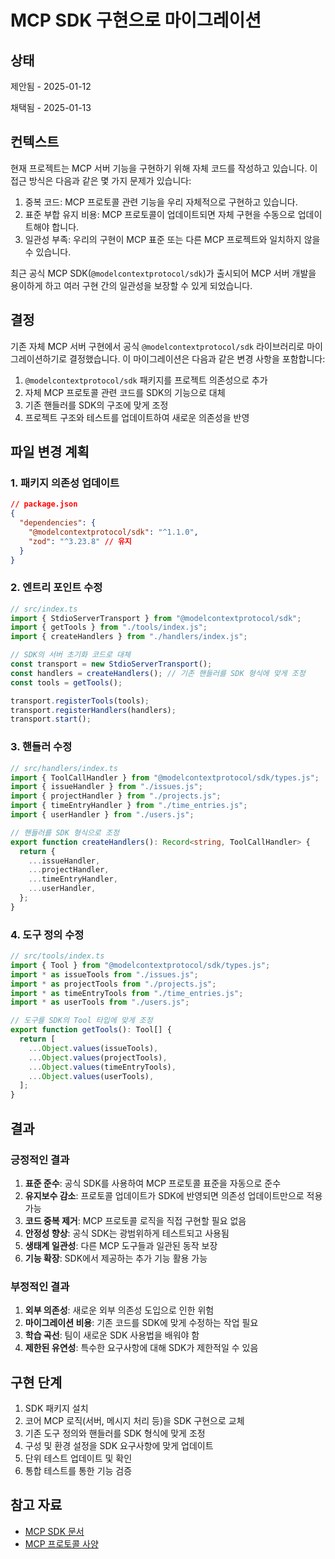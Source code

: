 # MCP SDK 구현으로 마이그레이션

## 상태

제안됨 - 2025-01-12

채택됨 - 2025-01-13

## 컨텍스트

현재 프로젝트는 MCP 서버 기능을 구현하기 위해 자체 코드를 작성하고 있습니다. 이 접근 방식은 다음과 같은 몇 가지 문제가 있습니다:

1. 중복 코드: MCP 프로토콜 관련 기능을 우리 자체적으로 구현하고 있습니다.
2. 표준 부합 유지 비용: MCP 프로토콜이 업데이트되면 자체 구현을 수동으로 업데이트해야 합니다.
3. 일관성 부족: 우리의 구현이 MCP 표준 또는 다른 MCP 프로젝트와 일치하지 않을 수 있습니다.

최근 공식 MCP SDK(`@modelcontextprotocol/sdk`)가 출시되어 MCP 서버 개발을 용이하게 하고 여러 구현 간의 일관성을 보장할 수 있게 되었습니다.

## 결정

기존 자체 MCP 서버 구현에서 공식 `@modelcontextprotocol/sdk` 라이브러리로 마이그레이션하기로 결정했습니다. 이 마이그레이션은 다음과 같은 변경 사항을 포함합니다:

1. `@modelcontextprotocol/sdk` 패키지를 프로젝트 의존성으로 추가
2. 자체 MCP 프로토콜 관련 코드를 SDK의 기능으로 대체
3. 기존 핸들러를 SDK의 구조에 맞게 조정
4. 프로젝트 구조와 테스트를 업데이트하여 새로운 의존성을 반영

## 파일 변경 계획

### 1. 패키지 의존성 업데이트

```json
// package.json
{
  "dependencies": {
    "@modelcontextprotocol/sdk": "^1.1.0",
    "zod": "^3.23.8" // 유지
  }
}
```

### 2. 엔트리 포인트 수정

```typescript
// src/index.ts
import { StdioServerTransport } from "@modelcontextprotocol/sdk";
import { getTools } from "./tools/index.js";
import { createHandlers } from "./handlers/index.js";

// SDK의 서버 초기화 코드로 대체
const transport = new StdioServerTransport();
const handlers = createHandlers(); // 기존 핸들러를 SDK 형식에 맞게 조정
const tools = getTools();

transport.registerTools(tools);
transport.registerHandlers(handlers);
transport.start();
```

### 3. 핸들러 수정

```typescript
// src/handlers/index.ts
import { ToolCallHandler } from "@modelcontextprotocol/sdk/types.js";
import { issueHandler } from "./issues.js";
import { projectHandler } from "./projects.js";
import { timeEntryHandler } from "./time_entries.js";
import { userHandler } from "./users.js";

// 핸들러를 SDK 형식으로 조정
export function createHandlers(): Record<string, ToolCallHandler> {
  return {
    ...issueHandler,
    ...projectHandler,
    ...timeEntryHandler,
    ...userHandler,
  };
}
```

### 4. 도구 정의 수정

```typescript
// src/tools/index.ts
import { Tool } from "@modelcontextprotocol/sdk/types.js";
import * as issueTools from "./issues.js";
import * as projectTools from "./projects.js";
import * as timeEntryTools from "./time_entries.js";
import * as userTools from "./users.js";

// 도구를 SDK의 Tool 타입에 맞게 조정
export function getTools(): Tool[] {
  return [
    ...Object.values(issueTools),
    ...Object.values(projectTools),
    ...Object.values(timeEntryTools),
    ...Object.values(userTools),
  ];
}
```

## 결과

### 긍정적인 결과

1. **표준 준수**: 공식 SDK를 사용하여 MCP 프로토콜 표준을 자동으로 준수
2. **유지보수 감소**: 프로토콜 업데이트가 SDK에 반영되면 의존성 업데이트만으로 적용 가능
3. **코드 중복 제거**: MCP 프로토콜 로직을 직접 구현할 필요 없음
4. **안정성 향상**: 공식 SDK는 광범위하게 테스트되고 사용됨
5. **생태계 일관성**: 다른 MCP 도구들과 일관된 동작 보장
6. **기능 확장**: SDK에서 제공하는 추가 기능 활용 가능

### 부정적인 결과

1. **외부 의존성**: 새로운 외부 의존성 도입으로 인한 위험
2. **마이그레이션 비용**: 기존 코드를 SDK에 맞게 수정하는 작업 필요
3. **학습 곡선**: 팀이 새로운 SDK 사용법을 배워야 함
4. **제한된 유연성**: 특수한 요구사항에 대해 SDK가 제한적일 수 있음

## 구현 단계

1. SDK 패키지 설치
2. 코어 MCP 로직(서버, 메시지 처리 등)을 SDK 구현으로 교체
3. 기존 도구 정의와 핸들러를 SDK 형식에 맞게 조정
4. 구성 및 환경 설정을 SDK 요구사항에 맞게 업데이트
5. 단위 테스트 업데이트 및 확인
6. 통합 테스트를 통한 기능 검증

## 참고 자료

- [MCP SDK 문서](https://github.com/modelcontextprotocol/sdk)
- [MCP 프로토콜 사양](https://github.com/modelcontextprotocol/protocol) 